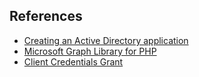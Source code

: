 References
------------

* [Creating an Active Directory application](https://docs.microsoft.com/en-us/azure/azure-resource-manager/resource-group-create-service-principal-portal)
* [Microsoft Graph Library for PHP](https://github.com/microsoftgraph/msgraph-sdk-php)
* [Client Credentials Grant](https://tools.ietf.org/html/rfc6749#section-4.4) 